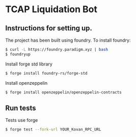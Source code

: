 # TCAP Liquidation Bot

## Instructions for setting up.

The project has been built using foundry.
To install foundry:
```bash
$ curl -L https://foundry.paradigm.xyz | bash
$ foundryup
```
Install forge std library
```bash
$ forge install foundry-rs/forge-std
```

Install openzeppelin
```bash
$ forge install openzeppelin/openzeppelin-contracts
```
## Run tests
Tests use forge
```bash
$ forge test --fork-url YOUR_Kovan_RPC_URL
```
